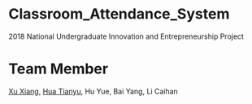 # Classroom_Attendance_System
2018 National Undergraduate Innovation and Entrepreneurship Project

# Team Member
[Xu Xiang](https://github.com/XanderXu1998/), [Hua Tianyu](https://patrickhua.github.io/), Hu Yue, Bai Yang, Li Caihan

